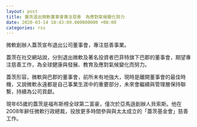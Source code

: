 ```yaml
---
layout: post
title: 蓋茨退出微軟董事會專注慈善　為應對氣候變化努力
date: 2020-03-14 10:43:09.000000000 +08:00
categories: rss
---
```


微軟創辦人蓋茨宣布退出公司董事會，專注慈善事業。

蓋茨在社交網站說，分別退出微軟及著名投資者巴菲特旗下巴郡的董事會，期望專注慈善工作，為全球健康與發展、教育及應對氣候變化而努力。

蓋茨形容，微軟與巴郡的董事會，前所未有地強大，現時是離開董事會的最佳時機，又說微軟永遠都是自己事業生涯中的重要部分，未來會繼續與管理層保持聯繫，持續為公司貢獻。

現年65歲的蓋茨是福布斯榜全球第二富豪，僅次於亞馬遜創辦人貝索斯。他在2008年辭任微軟行政總裁，投放更多時間參與與太太成立的「蓋茨基金會」慈善工作。
